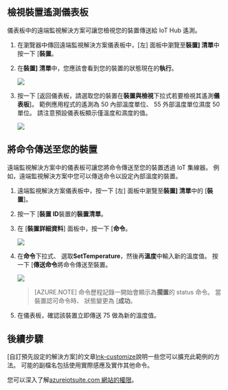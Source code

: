 ## <a name="view-device-telemetry-in-the-dashboard"></a>檢視裝置遙測儀表板

儀表板中的遠端監視解決方案可讓您檢視您的裝置傳送給 IoT Hub 遙測。

1. 在瀏覽器中傳回遠端監視解決方案儀表板中，[左] 面板中瀏覽至**裝置] 清單**中按一下 [**裝置**。

2. 在**裝置] 清單**中，您應該會看到您的裝置的狀態現在的**執行**。

    ![][18]

3. 按一下 [返回儀表板，請選取您的裝置在**裝置與檢視**下拉式若要檢視其遙測**儀表板**]。 範例應用程式的遙測為 50 內部溫度單位、 55 外部溫度單位濕度 50 單位。 請注意預設儀表板顯示僅溫度和濕度的值。

    ![][img-telemetry]

## <a name="send-a-command-to-your-device"></a>將命令傳送至您的裝置

遠端監視解決方案中的儀表板可讓您將命令傳送至您的裝置透過 IoT 集線器。 例如，遠端監視解決方案中您可以傳送命令以設定內部溫度的裝置。

1. 遠端監視解決方案儀表板中，按一下 [左] 面板中瀏覽至**裝置] 清單**中的 [**裝置**]。

2. 按一下 [**裝置 ID**裝置的**裝置清單**。

3. 在 [**裝置詳細資料**] 面板中，按一下 [**命令**。

    ![][13]

4. 在**命令**下拉式、 選取**SetTemperature**，然後再**溫度**中輸入新的溫度值。 按一下 [**傳送命令**將命令傳送至裝置。

    ![][14]

    > [AZURE.NOTE] 命令歷程記錄一開始會顯示為**擱置**的 status 命令。 當裝置認可命令時、 狀態變更為 [**成功**。

5. 在儀表板，確認該裝置立即傳送 75 做為新的溫度值。

## <a name="next-steps"></a>後續步驟

[自訂預先設定的解決方案]的文章[lnk-customize]說明一些您可以擴充此範例的方法。 可能的副檔名包括使用實際感應及實作其他命令。

您可以深入了解[azureiotsuite.com 網站的權限][lnk-permissions]。

[13]: ./media/iot-suite-visualize-connecting/suite4.png
[14]: ./media/iot-suite-visualize-connecting/suite7-1.png
[18]: ./media/iot-suite-visualize-connecting/suite10.png
[img-telemetry]: ./media/iot-suite-visualize-connecting/telemetry.png
[lnk-customize]: ../articles/iot-suite/iot-suite-guidance-on-customizing-preconfigured-solutions.md
[lnk-permissions]: ../articles/iot-suite/iot-suite-permissions.md
